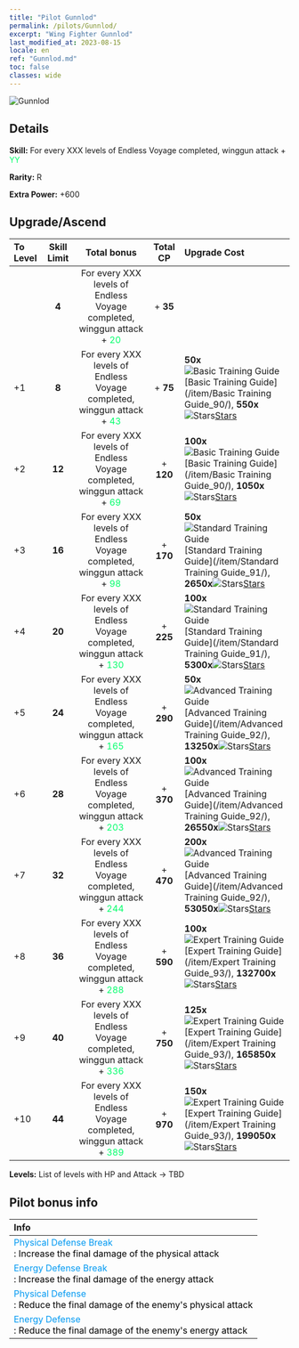 ```yaml
---
title: "Pilot Gunnlod"
permalink: /pilots/Gunnlod/
excerpt: "Wing Fighter Gunnlod"
last_modified_at: 2023-08-15
locale: en
ref: "Gunnlod.md"
toc: false
classes: wide
---
```



 ![Gunnlod](/images/pilots/aviator_piece_4002.png)

## Details

 **Skill:** For every XXX levels of Endless Voyage completed, winggun attack + <span style="color: #03ff6b">YY</span><br/><span style="color: #000000;"></span> 

 **Rarity:** R 

 **Extra Power:** +600 



## Upgrade/Ascend

  |  To Level | Skill Limit |     Total bonus    | Total CP |   Upgrade Cost     |
  |:----|:-----:|:-------------------:|:-------:|:-----------------|
  |   | **4**  | For every XXX levels of Endless Voyage completed, winggun attack + <span style="color: #03ff6b">20</span><br/><span style="color: #000000;"></span>  | + **35**  |  |
  | +1  | **8**  | For every XXX levels of Endless Voyage completed, winggun attack + <span style="color: #03ff6b">43</span><br/><span style="color: #000000;"></span>  | + **75**  | **50x**![Basic Training Guide](/images/item/Basic_Training_Guide_p.png)[Basic Training Guide](/item/Basic Training Guide_90/), **550x**![Stars](/images/item/Stars_p.png)[Stars](/item/Stars_2/) |
  | +2  | **12**  | For every XXX levels of Endless Voyage completed, winggun attack + <span style="color: #03ff6b">69</span><br/><span style="color: #000000;"></span>  | + **120**  | **100x**![Basic Training Guide](/images/item/Basic_Training_Guide_p.png)[Basic Training Guide](/item/Basic Training Guide_90/), **1050x**![Stars](/images/item/Stars_p.png)[Stars](/item/Stars_2/) |
  | +3  | **16**  | For every XXX levels of Endless Voyage completed, winggun attack + <span style="color: #03ff6b">98</span><br/><span style="color: #000000;"></span>  | + **170**  | **50x**![Standard Training Guide](/images/item/Standard_Training_Guide_p.png)[Standard Training Guide](/item/Standard Training Guide_91/), **2650x**![Stars](/images/item/Stars_p.png)[Stars](/item/Stars_2/) |
  | +4  | **20**  | For every XXX levels of Endless Voyage completed, winggun attack + <span style="color: #03ff6b">130</span><br/><span style="color: #000000;"></span>  | + **225**  | **100x**![Standard Training Guide](/images/item/Standard_Training_Guide_p.png)[Standard Training Guide](/item/Standard Training Guide_91/), **5300x**![Stars](/images/item/Stars_p.png)[Stars](/item/Stars_2/) |
  | +5  | **24**  | For every XXX levels of Endless Voyage completed, winggun attack + <span style="color: #03ff6b">165</span><br/><span style="color: #000000;"></span>  | + **290**  | **50x**![Advanced Training Guide](/images/item/Advanced_Training_Guide_p.png)[Advanced Training Guide](/item/Advanced Training Guide_92/), **13250x**![Stars](/images/item/Stars_p.png)[Stars](/item/Stars_2/) |
  | +6  | **28**  | For every XXX levels of Endless Voyage completed, winggun attack + <span style="color: #03ff6b">203</span><br/><span style="color: #000000;"></span>  | + **370**  | **100x**![Advanced Training Guide](/images/item/Advanced_Training_Guide_p.png)[Advanced Training Guide](/item/Advanced Training Guide_92/), **26550x**![Stars](/images/item/Stars_p.png)[Stars](/item/Stars_2/) |
  | +7  | **32**  | For every XXX levels of Endless Voyage completed, winggun attack + <span style="color: #03ff6b">244</span><br/><span style="color: #000000;"></span>  | + **470**  | **200x**![Advanced Training Guide](/images/item/Advanced_Training_Guide_p.png)[Advanced Training Guide](/item/Advanced Training Guide_92/), **53050x**![Stars](/images/item/Stars_p.png)[Stars](/item/Stars_2/) |
  | +8  | **36**  | For every XXX levels of Endless Voyage completed, winggun attack + <span style="color: #03ff6b">288</span><br/><span style="color: #000000;"></span>  | + **590**  | **100x**![Expert Training Guide](/images/item/Expert_Training_Guide_p.png)[Expert Training Guide](/item/Expert Training Guide_93/), **132700x**![Stars](/images/item/Stars_p.png)[Stars](/item/Stars_2/) |
  | +9  | **40**  | For every XXX levels of Endless Voyage completed, winggun attack + <span style="color: #03ff6b">336</span><br/><span style="color: #000000;"></span>  | + **750**  | **125x**![Expert Training Guide](/images/item/Expert_Training_Guide_p.png)[Expert Training Guide](/item/Expert Training Guide_93/), **165850x**![Stars](/images/item/Stars_p.png)[Stars](/item/Stars_2/) |
  | +10  | **44**  | For every XXX levels of Endless Voyage completed, winggun attack + <span style="color: #03ff6b">389</span><br/><span style="color: #000000;"></span>  | + **970**  | **150x**![Expert Training Guide](/images/item/Expert_Training_Guide_p.png)[Expert Training Guide](/item/Expert Training Guide_93/), **199050x**![Stars](/images/item/Stars_p.png)[Stars](/item/Stars_2/) |



 **Levels:**  List of levels with HP and Attack -> TBD



## Pilot bonus info

  |  Info |
  |:------|
  | <span style="color: #0099f2">Physical Defense Break</span><br/><span style="color: #000000;">: Increase the final damage of the physical attack</span> |
  | <span style="color: #0099f2">Energy Defense Break</span><br/><span style="color: #000000;">: Increase the final damage of the energy attack</span> |
  | <span style="color: #0099f2">Physical Defense</span><br/><span style="color: #000000;">: Reduce the final damage of the enemy's physical attack</span> |
  | <span style="color: #0099f2">Energy Defense</span><br/><span style="color: #000000;">: Reduce the final damage of the enemy's energy attack</span> |

